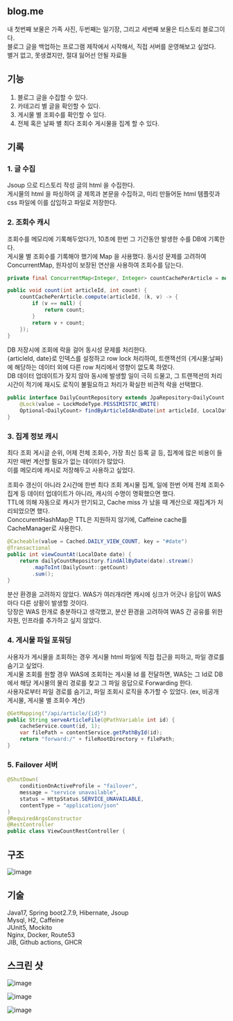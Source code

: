 ## blog.me

내 첫번째 보물은 가족 사진, 두번째는 일기장, 그리고 세번째 보물은 티스토리 블로그이다.        
블로그 글을 백업하는 프로그램 제작에서 시작해서, 직접 서버를 운영해보고 싶었다.         
별거 없고, 못생겼지만, 절대 잃어선 안될 자료들

## 기능

1. 블로그 글을 수집할 수 있다.
2. 카테고리 별 글을 확인할 수 있다.
3. 게시물 별 조회수를 확인할 수 있다.
4. 전체 혹은 날짜 별 최다 조회수 게시물을 집계 할 수 있다.

## 기록 

### 1. 글 수집

Jsoup 으로 티스토리 작성 글의 html 을 수집한다.        
게시물의 html 을 파싱하여 글 제목과 본문을 수집하고, 미리 만들어둔 html 템플릿과 css 파일에 이를 삽입하고 파일로 저장한다.          

    
### 2. 조회수 캐시 

조회수를 메모리에 기록해두었다가, 10초에 한번 그 기간동안 발생한 수를 DB에 기록한다.        
게시물 별 조회수를 기록해야 했기에 Map 을 사용했다.
동시성 문제를 고려하여 ConcurrentMap, 원자성이 보장된 연산을 사용하여 조회수를 담는다. 


``` java
private final ConcurrentMap<Integer, Integer> countCachePerArticle = new ConcurrentHashMap<>();

public void count(int articleId, int count) {
    countCachePerArticle.compute(articleId, (k, v) -> {
        if (v == null) {
            return count;
        }
        return v + count;
    });
}
```

DB 저장시에 조회에 락을 걸어 동시성 문제를 처리한다.    
{articleId, date}로 인덱스를 설정하고 row lock 처리하여, 트랜잭션의 {게시물:날짜}에 해당하는 데이터 외에 다른 row 처리에서 영향이 없도록 하였다.     
DB 데이터 업데이트가 잦지 않아 동시에 발생할 일이 극히 드물고, 그 트랜잭션의 처리 시간이 적기에 재시도 로직이 불필요하고 처리가 확실한 비관적 락을 선택했다.    

``` java
public interface DailyCountRepository extends JpaRepository<DailyCount, Long> {
    @Lock(value = LockModeType.PESSIMISTIC_WRITE)
    Optional<DailyCount> findByArticleIdAndDate(int articleId, LocalDate date);
}
```

### 3. 집계 정보 캐시

최다 조회 게시글 순위, 어제 전체 조회수, 가장 최신 등록 글 등, 집계에 많은 비용이 들지만 매번 계산할 필요가 없는 데이터가 많았다.      
이를 메모리에 캐시로 저장해두고 사용하고 싶었다.      

조회수 갱신이 아니라 2시간에 한번 최다 조회 계시물 집계, 일에 한번 어제 전체 조회수 집계 등 데이터 업데이트가 아니라, 캐시의 수명이 명확했으면 했다.     
TTL에 의해 자동으로 캐시가 만기되고, Cache miss 가 났을 때 계산으로 재집계가 처리되었으면 했다.    
ConccurentHashMap은 TTL은 지원하지 않기에, Caffeine cache를 CacheManager로 사용한다.    

``` java
@Cacheable(value = Cached.DAILY_VIEW_COUNT, key = "#date")
@Transactional
public int viewCountAt(LocalDate date) {
    return dailyCountRepository.findAllByDate(date).stream()
        .mapToInt(DailyCount::getCount)
        .sum();
}
```

분산 환경을 고려하지 않았다. WAS가 여러개라면 캐시에 싱크가 어긋나 응답이 WAS마다 다른 상황이 발생할 것이다.           
당장은 WAS 한개로 충분하다고 생각했고, 분산 환경을 고려하여 WAS 간 공유를 위한 자원, 인프라를 추가하고 싶지 않았다.     



### 4. 게시물 파일 포워딩

사용자가 게시물을 조회하는 경우 게시물 html 파일에 직접 접근을 피하고, 파일 경로를 숨기고 싶었다.       
게시물 조회를 원할 경우 WAS에 조회하는 게시물 Id 를 전달하면, WAS는 그 Id로 DB에서 해당 게시물의 물리 경로를 찾고 그 파일 응답으로 Forwarding 한다.     
사용자로부터 파일 경로를 숨기고, 파일 조회시 로직을 추가할 수 있었다. (ex, 비공개 게시물, 게시물 별 조회수 계산)     

``` java
@GetMapping("/api/article/{id}")
public String serveArticleFile(@PathVariable int id) {
    cacheService.count(id, 1);
    var filePath = contentService.getPathById(id);
    return "forward:/" + fileRootDirectory + filePath;
}
```

### 5. Failover 서버 



``` java
@ShutDown(
    conditionOnActiveProfile = "failover",
    message = "service unavailable",
    status = HttpStatus.SERVICE_UNAVAILABLE,
    contentType = "application/json"
)
@RequiredArgsConstructor
@RestController
public class ViewCountRestController {
```


## 구조 

![image](https://github.com/ecsimsw/ecsimsw.blog/assets/46060746/dd2a3161-b905-412d-bb93-f2edcac2230f)



## 기술 

Java17, Spring boot2.7.9, Hibernate, Jsoup    
Mysql, H2, Caffeine    
JUnit5, Mockito     
Nginx, Docker, Route53        
JIB, Github actions, GHCR    


## 스크린 샷
![image](https://github.com/ecsimsw/ecsimsw.blog/assets/46060746/3e1a8731-d8ca-4411-8696-3fbcb946a9e5)


![image](https://github.com/ecsimsw/ecsimsw.blog/assets/46060746/744dcf12-05b1-4b2f-90a0-ffff09c0e356)


![image](https://github.com/ecsimsw/ecsimsw.blog/assets/46060746/a44f631e-bc21-4d03-ab32-bc14050a9c50)

